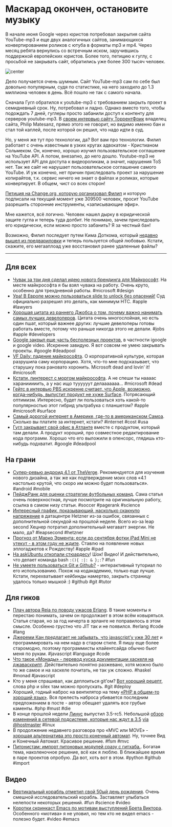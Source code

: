 # Маскарад окончен, остановите музыку

В начале июня Google через юристов потребовал закрытия сайта YouTube-mp3 и еще двух аналогичных сайтов, занимающихся конвертированием роликов с ютуба в форматы mp3 и mp4. Через месяц ребята вернулись со встречным иском, заручившись поддержкой европейских юристов. Более того, петицию к гуглу, с просьбой не закрывать сайт, обратились уже более 300 тысяч человек.

![center](http://chyo.ru/googleyoutubemp3.png)

Дело получается очень шумным. Сайт YouTube-mp3 сам по себе был довольно популярным, судя по статистике, на него заходило до 1.3 миллиона человек в день. Всё пошло не так с самого начала.

Сначала Гугл обратился к youtube-mp3 с требованием закрыть проект в семидневный срок. Ну, потребовал и ладно. Однако вместо того, чтобы подождать 7 дней, гуглеры просто забанили доступ к контенту для серверов youtube-mp3. В [своем интервью сайту ТоррентФрик](http://www.readability.com/articles/ypzntuod) владелец сайта, Philip Matesanz, прямо этого не говорит, но видимо именно бан и стал той каплей, после которой он решил, что надо идти в суд.

Но, у меня же тут про технологии, да? Вот вам про технологии. Филип работает с очень известным в узких кругах адвокатом - Кристианом Сольмеком. Он, конечно, хорошо изучил пользовательское соглашение на YouTube API. А потом, внезапно, до него дошло. Youtube-mp3 не использует API для доступа к видеороликам, а значит, нарушения ToS нет. Так же сайт не нарушает пользовательское соглашение самого YouTube. И уж конечно, нет причин приследовать проект за нарушение копирайтов, т.к. сервис ничего не знает о файлах и роликах, которые конвертирует. В общем, чист со всех сторон!

[Петиция на Change.org, которую организовал Филип](http://www.change.org/petitions/ceo-youtube-allow-third-party-recording-tools-for-youtube) и которую подписали на текущий момент уже 309500 человек, просит YouTube разрешить сторонние инструменты, «записывающие эфир».

Мне кажется, всё логично. Человек нашел дырку в юридической защите гугла и теперь туда долбит. Не понимаю, зачем приследовать его юридически, если можно просто забанить? Я за честный бан!

Возможно, Филип последует путем Кима Доткома, который [недавно вышел из предвариловки](http://www.nytimes.com/2012/07/04/technology/megaupload-founder-goes-from-arrest-to-cult-hero.html?_r=3&hp) и теперь пользуется общей любовью. Кстати, скажите, его мегааплоад уже восстановил ранее удаленные файлы?

-----

## Для всех
* [Чувак за три дня сделал идею нового брендинга для Майкрософт](http://www.minimallyminimal.com/journal/2012/7/3/the-next-microsoft.html). На месте майкрософта я бы взял чувака на работу. Очень круто, особенно для трехдневной работы. #microsoft #design
* [Ура! В Европе можно пользоваться slide to unlock без опасений!](http://www.theverge.com/2012/7/4/3136922/apple-htc-uk-high-court-patents-invalid) Суд официально разрешил это делать, как минимум HTC. #apple #lawyers
* [Хорошая цитата из раннего Джобса о том, почему важно нанимать самых лучших девелоперов](http://benlakey.com/2012/07/04/why-you-need-to-hire-great-developers-part-2/). Цитата очень многослойная, но есть один пшат, который важнее других: лучшие девелоперы готовы работать вместе, потому что раньше никогда этого не делали. #jobs #apple #developers
* [Google закрыл еще часть бесполезных проектов](http://techcrunch.com/2012/07/03/google-shutdowns-continue-igoogle-google-video-google-mini-others-are-killed/), в частности igoogle и google video. Искренне завидую. Я вот совсем не умею закрывать проекты. #google #deadpool
* [VF Daily: падение майкрософта](http://www.vanityfair.com/online/daily/2012/07/microsoft-downfall-emails-steve-ballmer). О корпоративной культуре, которая разрушила саму корпорацию. Хотя, что-то мне подсказывает, что старушку пока рановато хоронить. Microsoft dead and lovin’ it! #microsoft
* [Кстати, пинтерест с моргом майкрософта](http://pinterest.com/harrymccracken/microsoft-morgue/). А не спеши ты наааас харанииииить, а у нас ищо туууууут делааааааа… #microsoft #dead
* [Гейтс в интервью PBS искренне считает, что Apple, возможно, когда-нибудь, выпустит продукт не хуже Surface](http://news.cnet.com/8301-17852_3-57466040-71/gates-apple-may-have-to-make-a-surface-like-device/). Потрясающий оптимизм. Интересно, будет ли пользоваться хоть какой-то популярностью этот гибрид ультрабука с планшетом? #apple #microsoft #surface
* [Самый дорогой интернет в Америке, где-то в американском Самоа](http://www.engadget.com/2012/07/04/most-expensive-internet-in-america-samoa-broadband-interview/). Сколько вы платите за интернет, кстати?  #internet #cost #usa
* [Гугл закрывает свой офис в Атланте](https://plus.google.com/109697072684132989725/posts/WwRaBNhJAch) вместе с продуктом, который там делали. А продукт хороший, про совместное редактирование кода программ. Хорошо что его выложили в опенсорс, глядишь кто-нибудь подхватит. #google #deadpool


## На грани
* [Супер-ревью андроид 4.1 от TheVerge](http://www.theverge.com/2012/7/3/3134347/android-4-1-jelly-bean-review?). Рекомендуется для изучения нового дизайна, а так же как подтверждение моих слов «4.1 настолько крутой, что скоро им можно будет пользоваться». #android #mobile
* [ПейджРанк для оценки стратегии футбольных команд](http://www.technologyreview.com/view/428399/pagerank-algorithm-reveals-soccer-teams/). Сама статья очень поверхностная, лучше посмотрите на оригинальную работу, ссылка в самом низу статьи. #soccer #pagerank #science
* [Интересный график, показывающий, насколько скакнуло напряжение](http://imgur.com/a/ykoup) в датацентре Hetzner из-за ошибок, связанных с дополнительной секундой на прошлой неделе. Всего из-за leap second Хецнер потратил дополнительный мегаватт энергии. Не мало, да? #leapsecond #hetzner
* [Прогноз от Марко Эрмента: если до сентября фотки iPad Mini не утекут - в этом году не ждите](http://www.marco.org/2012/07/04/the-ipad-mini). Ставлю на появление новых эплогаджетов к Рождеству! #apple #ipad
* [На askUbuntu откопали стюардесу](http://askubuntu.com/questions/159491/why-did-this-command-make-my-system-lag-so-bad-i-had-to-reboot)! Шок! Видео! И действительно, что делает команда bash `:(){ :|: & };:`? #fun
* [Не умеете пользоваться Git и Github?](http://try.github.com/levels/1/challenges/1) - интерактивный туториал по его использованию. Похож на кодакадемию, только еще лучше. Кстати, перехватывает кейбинды намертво, закрыть страницу удалось только мышкой :) #github #git #tutor


## Для гиков
* [Плач автора Reia по поводу ужасов Erlang](http://www.unlimitednovelty.com/2011/07/trouble-with-erlang-or-erlang-is-ghetto.html). В такие моменты я перестаю понимать, зачем он продолжает в этом всём ковыряться. Статья старая, но за год ничерта в эрланге не поправилось в этом смысле. Особенно грустно что JIT так и не появился. #erlang #code #lang
* [Джереми Кан предлагает не забывать, что javascript’у уже 30 лет](http://jeremyckahn.github.com/blog/2012/07/01/treating-javascript-like-a-30-year-old-language/) и программировать на нем надо в старом стиле. Я пишу еще более старомодно, поэтому программисты клайентсайда обычно бьют меня по рукам. #javascript #language #code
* [Что такое «Монады» - перевод куска документации хаскеля на джаваскрипт](http://blog.jcoglan.com/2011/03/05/translation-from-haskell-to-javascript-of-selected-portions-of-the-best-introduction-to-monads-ive-ever-read/). Действительно понятно разжевано, хотя можно было то же самое и на хаскеле почитать, не так уж сложно. #haskel #monad #javascript
* Кто у меня спрашивал, как деплоиться git’ом? [Вот хороший рецепт](http://blog.jmoz.co.uk/deploy-git-push-php-silex), слова php и silex там можно пропускать. #git #deploy
* Хороший, годный наброс на вентилятор на тему [«PHP в общем-то хороший язык»](http://fabien.potencier.org/article/64/php-is-much-better-than-what-you-think). Вся прелесть наброса убивается последним предложением в посте - автор обещает удалять все грубые каменты. #php #must #die
* В конце прошлой недели [Линус](http://en.wikipedia.org/wiki/Linus_Torvalds) выпустил 3.5-rc5. Небольшой [обзор изменений в сетевой подсистеме, которые нас ждут в 3.5](http://www.h-online.com/open/features/Kernel-Log-Coming-in-Linux-3-5-Part-1-Networking-1625047.html) [via @hostmaster](http://twitter.com/hostmaster) #linux
* В продолжение недавнего разговора про «MVC или MOVE» - [хорошая альтернатива это просто конечный автомат](http://ingoschramm.tumblr.com/post/26409997578/mvc-move-or-simply-a-state-machine). Ну, точнее Вид и Конечный Автомат. Красивое решение. #fsm #mvc
* [Питонистам: импорт питоновых модулей сразу с гитхаба.](https://github.com/xando/github_import). Богатая тема, наколеночное решение, всё как я люблю. В ближайшее время в паре проектов опробую. Да вот, хоть вот в этом. #python #github #import

## Видео
* [Вертикальный корабль отметил свой 50ый день рождения](http://www.bbc.co.uk/news/science-environment-18684075). Очень смешной исследовательский корабль. Заставляет улыбаться нелепости некоторых решений. #fun #science #video
* [Коротки скринкаст Emacs по мотивам выступлений Брета Виктора](http://emacsrocks.com/e11.html?). Особенного «мотива» я не уловил, но тем кто не видел emacs - полезно будет. #video #emacs

